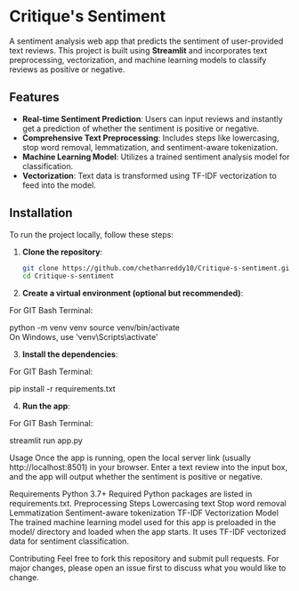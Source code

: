 
# Critique's Sentiment

A sentiment analysis web app that predicts the sentiment of user-provided text reviews. This project is built using **Streamlit** and incorporates text preprocessing, vectorization, and machine learning models to classify reviews as positive or negative.

## Features
- **Real-time Sentiment Prediction**: Users can input reviews and instantly get a prediction of whether the sentiment is positive or negative.
- **Comprehensive Text Preprocessing**: Includes steps like lowercasing, stop word removal, lemmatization, and sentiment-aware tokenization.
- **Machine Learning Model**: Utilizes a trained sentiment analysis model for classification.
- **Vectorization**: Text data is transformed using TF-IDF vectorization to feed into the model.

## Installation

To run the project locally, follow these steps:

1. **Clone the repository**:
   ```bash
   git clone https://github.com/chethanreddy10/Critique-s-sentiment.git
   cd Critique-s-sentiment

2. **Create a virtual environment (optional but recommended)**:

For GIT Bash Terminal:

  python -m venv venv
source venv/bin/activate  
On Windows, use 'venv\Scripts\activate'


3. **Install the dependencies**:

For GIT Bash Terminal:

  pip install -r requirements.txt
  

4. **Run the app**:

For GIT Bash Terminal:

  streamlit run app.py


  Usage
Once the app is running, open the local server link (usually http://localhost:8501) in your browser. Enter a text review into the input box, and the app will output whether the sentiment is positive or negative.

Requirements
Python 3.7+
Required Python packages are listed in requirements.txt.
Preprocessing Steps
Lowercasing text
Stop word removal
Lemmatization
Sentiment-aware tokenization
TF-IDF Vectorization
Model
The trained machine learning model used for this app is preloaded in the model/ directory and loaded when the app starts. It uses TF-IDF vectorized data for sentiment classification.

Contributing
Feel free to fork this repository and submit pull requests. For major changes, please open an issue first to discuss what you would like to change.




